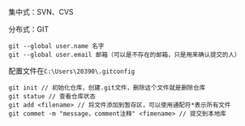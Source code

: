 集中式：SVN、CVS

分布式：GIT



```
git --global user.name 名字
git --global user.email 邮箱（可以是不存在的邮箱，只是用来确认提交的人）
```

配置文件在`C:\Users\20390\.gitconfig`



```
git init // 初始化仓库，创建.git文件，删除这个文件就是删除仓库
git statue // 查看仓库状态
git add <filename> // 将文件添加到暂存区，可以使用通配符*表示所有文件
git commet -m "message，comment注释" <fimename> // 提交到本地库
```

